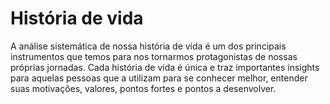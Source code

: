 # História de vida

A análise sistemática de nossa história de vida é um dos principais instrumentos que temos para nos tornarmos protagonistas de nossas próprias jornadas. Cada história de vida é única e traz importantes insights para aquelas pessoas que a utilizam para se conhecer melhor, entender suas motivações, valores, pontos fortes e pontos a desenvolver.
